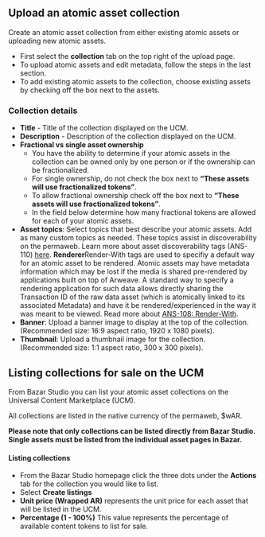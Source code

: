 ## Upload an atomic asset collection

Create an atomic asset collection from either existing atomic assets or uploading new atomic assets.

- First select the **collection** tab on the top right of the upload page.
- To upload atomic assets and edit metadata, follow the steps in the last section.
- To add existing atomic assets to the collection, choose existing assets by checking off the box next to the assets.

### Collection details

- **Title** - Title of the collection displayed on the UCM.
- **Description** - Description of the collection displayed on the UCM.
- **Fractional vs single asset ownership**
  - You have the ability to determine if your atomic assets in the collection can be owned only by one person or if the ownership can be fractionalized.
  - For single ownership, do not check the box next to **“These assets will use fractionalized tokens”**.
  - To allow fractional ownership check off the box next to **“These assets will use fractionalized tokens”**.
  - In the field below determine how many fractional tokens are allowed for each of your atomic assets.
- **Asset topics**: Select topics that best describe your atomic assets. Add as many custom topics as needed. These topics assist in discoverability on the permaweb. Learn more about asset discoverability tags (ANS-110) [here](https://github.com/ArweaveTeam/arweave-standards/blob/master/ans/ANS-110.md).
  **Renderer**Render-With tags are used to specifiy a default way for an atomic asset to be rendered. Atomic assets may have metadata information which may be lost if the media is shared pre-rendered by applications built on top of Arweave. A standard way to specify a rendering application for such data allows directly sharing the Transaction ID of the raw data asset (which is atomically linked to its associated Metadata) and have it be rendered/experienced in the way it was meant to be viewed. Read more about [ANS-108: Render-With](https://specs.arweave.net/?tx=rF3z0U1rsUJyJLhKGzigoPZPuxuHn3HRT80SZdGQBd4).
- **Banner**: Upload a banner image to display at the top of the collection. (Recommended size: 16:9 aspect ratio, 1920 x 1080 pixels).
- **Thumbnail**: Upload a thumbnail image for the collection. (Recommended size: 1:1 aspect ratio, 300 x 300 pixels).

## Listing collections for sale on the UCM

From Bazar Studio you can list your atomic asset collections on the Universal Content Marketplace (UCM).

All collections are listed in the native currency of the permaweb, $wAR.

**Please note that only collections can be listed directly from Bazar Studio. Single assets must be listed from the individual asset pages in Bazar.**

#### Listing collections

- From the Bazar Studio homepage click the three dots under the **Actions** tab for the collection you would like to list.
- Select **Create listings**
- **Unit price (Wrapped AR)** represents the unit price for each asset that will be listed in the UCM.
- **Percentage (1 - 100%)** This value represents the percentage of available content tokens to list for sale.
